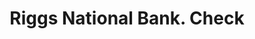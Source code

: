 ---
doi: 10.7916/D8ZP5J5C
date_other: '1890'
date_other_textual: 1890-1899
form: printed ephemera
genre:
- Checks (bank checks)
name:
- Riggs National Bank
object_in_context_url: https://biggert.cul.columbia.edu/items/view/ave_biggert_00105
subject_hierarchical_geographic:
- Washington, District of Columbia, United States
subject_name:
- Riggs National Bank
title: Riggs National Bank. Check
sort_title: Riggs National Bank. Check
call_number: ave_biggert_00105
coordinates:
- 38.90472222222222,-77.01638888888888
pid: ave_biggert_00105
identifiers: ave_biggert_00105
thumbnail: https://derivativo-3.library.columbia.edu/iiif/2/ldpd:343028/full/!256,256/0/native.jpg
permalink: "/biggert/ave_biggert_00105/"
layout: iiif-image-page
---